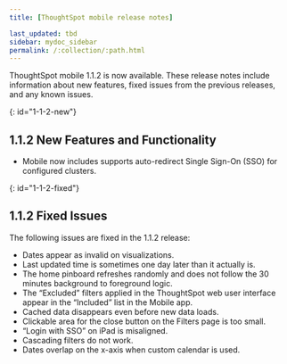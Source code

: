 ```yaml
---
title: [ThoughtSpot mobile release notes]

last_updated: tbd
sidebar: mydoc_sidebar
permalink: /:collection/:path.html
---
```

ThoughtSpot mobile 1.1.2 is now available. These release notes include information about new features,
fixed issues from the previous releases, and any known issues. 

{: id="1-1-2-new"}
## 1.1.2 New Features and Functionality
- Mobile now includes supports auto-redirect Single Sign-On (SSO) for configured clusters.

{: id="1-1-2-fixed"}
## 1.1.2 Fixed Issues

The following issues are fixed in the 1.1.2 release:

- Dates appear as invalid on visualizations.
- Last updated time is sometimes one day later than it actually is.
- The home pinboard refreshes randomly and does not follow the 30 minutes background to foreground logic.
- The “Excluded” filters applied in the ThoughtSpot web user interface appear in the “Included” list in the Mobile app.
- Cached data disappears even before new data loads.
- Clickable area for the close button on the Filters page is too small.
- “Login with SSO” on iPad is misaligned.
- Cascading filters do not work.
- Dates overlap on the x-axis when custom calendar is used.
